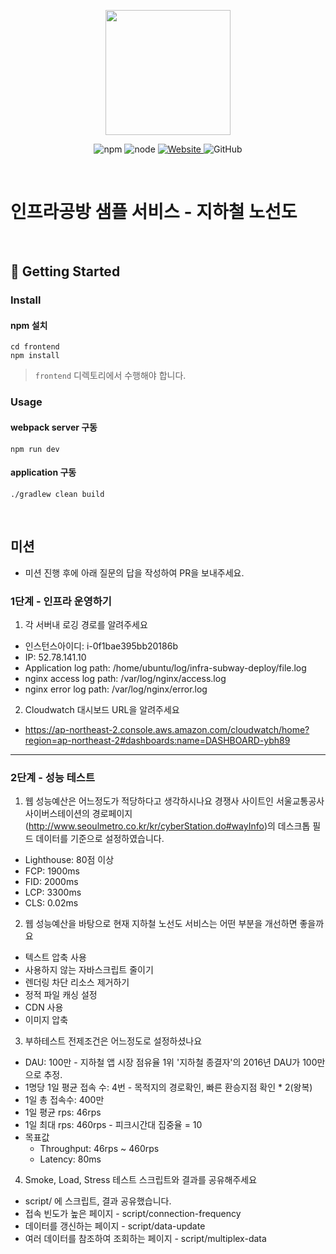 <p align="center">
    <img width="200px;" src="https://raw.githubusercontent.com/woowacourse/atdd-subway-admin-frontend/master/images/main_logo.png"/>
</p>
<p align="center">
  <img alt="npm" src="https://img.shields.io/badge/npm-%3E%3D%205.5.0-blue">
  <img alt="node" src="https://img.shields.io/badge/node-%3E%3D%209.3.0-blue">
  <a href="https://edu.nextstep.camp/c/R89PYi5H" alt="nextstep atdd">
    <img alt="Website" src="https://img.shields.io/website?url=https%3A%2F%2Fedu.nextstep.camp%2Fc%2FR89PYi5H">
  </a>
  <img alt="GitHub" src="https://img.shields.io/github/license/next-step/atdd-subway-service">
</p>

<br>

# 인프라공방 샘플 서비스 - 지하철 노선도

<br>

## 🚀 Getting Started

### Install
#### npm 설치
```
cd frontend
npm install
```
> `frontend` 디렉토리에서 수행해야 합니다.

### Usage
#### webpack server 구동
```
npm run dev
```
#### application 구동
```
./gradlew clean build
```
<br>

## 미션

* 미션 진행 후에 아래 질문의 답을 작성하여 PR을 보내주세요.

### 1단계 - 인프라 운영하기
1. 각 서버내 로깅 경로를 알려주세요
* 인스턴스아이디: i-0f1bae395bb20186b
* IP: 52.78.141.10
* Application log path: /home/ubuntu/log/infra-subway-deploy/file.log
* nginx access log path: /var/log/nginx/access.log
* nginx error log path: /var/log/nginx/error.log

2. Cloudwatch 대시보드 URL을 알려주세요
* https://ap-northeast-2.console.aws.amazon.com/cloudwatch/home?region=ap-northeast-2#dashboards:name=DASHBOARD-ybh89

---

### 2단계 - 성능 테스트
1. 웹 성능예산은 어느정도가 적당하다고 생각하시나요
경쟁사 사이트인 서울교통공사 사이버스테이션의 경로페이지(http://www.seoulmetro.co.kr/kr/cyberStation.do#wayInfo)의 데스크톱 필드 데이터를 기준으로 설정하였습니다.
* Lighthouse: 80점 이상
* FCP: 1900ms
* FID: 2000ms
* LCP: 3300ms
* CLS: 0.02ms

2. 웹 성능예산을 바탕으로 현재 지하철 노선도 서비스는 어떤 부분을 개선하면 좋을까요
* 텍스트 압축 사용
* 사용하지 않는 자바스크립트 줄이기
* 렌더링 차단 리소스 제거하기
* 정적 파일 캐싱 설정
* CDN 사용
* 이미지 압축

3. 부하테스트 전제조건은 어느정도로 설정하셨나요
* DAU: 100만 - 지하철 앱 시장 점유율 1위 '지하철 종결자'의 2016년 DAU가 100만으로 추정.
* 1명당 1일 평균 접속 수: 4번 - 목적지의 경로확인, 빠른 환승지점 확인 * 2(왕복)
* 1일 총 접속수: 400만
* 1일 평균 rps: 46rps
* 1일 최대 rps: 460rps - 피크시간대 집중율 = 10
* 목표값
    * Throughput: 46rps ~ 460rps
    * Latency: 80ms

4. Smoke, Load, Stress 테스트 스크립트와 결과를 공유해주세요
* script/ 에 스크립트, 결과 공유했습니다.
* 접속 빈도가 높은 페이지 - script/connection-frequency
* 데이터를 갱신하는 페이지 - script/data-update
* 여러 데이터를 참조하여 조회하는 페이지 - script/multiplex-data
